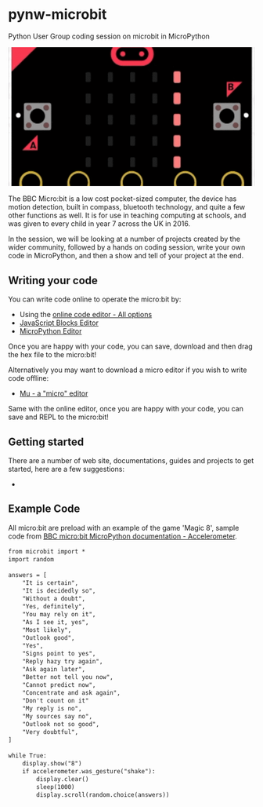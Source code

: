 # pynw-microbit
Python User Group coding session on microbit in MicroPython

![Alt Text](https://github.com/lwyso/pynw-microbit/blob/master/mbpynw.gif)

The BBC Micro:bit is a low cost pocket-sized computer, the device has motion detection, built in compass, bluetooth technology, and quite a few other functions as well. It is for use in teaching computing at schools, and was given to every child in year 7 across the UK in 2016​. 

In the session, we will​ be looking ​at a number of projects​ created by the wider community, followed by a hands on coding session, write your own code in MicroPython, and then a show and tell of your project at the end.

## Writing your code

You can write code online to operate the micro:bit by:

- Using the [online code editor - All options](http://microbit.org/code/)
- [JavaScript Blocks Editor](https://pxt.microbit.org/?lang=en)
- [MicroPython Editor](http://python.microbit.org/editor.html)

Once you are happy with your code, you can save, download and then drag the hex file to the micro:bit!

Alternatively you may want to download a micro editor if you wish to write code offline:

- [Mu - a "micro" editor](https://github.com/mu-editor/mu)

Same with the online editor, once you are happy with your code, you can save and REPL to the micro:bit!

## Getting started

There are a number of web site, documentations, guides and projects to get started, here are a few suggestions:

-

## Example Code

All micro:bit are preload with an example of the game 'Magic 8', sample code from [BBC micro:bit MicroPython documentation - Accelerometer](https://microbit-micropython.readthedocs.io/en/latest/accelerometer.html).

```
from microbit import *
import random

answers = [
    "It is certain",
    "It is decidedly so",
    "Without a doubt",
    "Yes, definitely",
    "You may rely on it",
    "As I see it, yes",
    "Most likely",
    "Outlook good",
    "Yes",
    "Signs point to yes",
    "Reply hazy try again",
    "Ask again later",
    "Better not tell you now",
    "Cannot predict now",
    "Concentrate and ask again",
    "Don't count on it"
    "My reply is no",
    "My sources say no",
    "Outlook not so good",
    "Very doubtful",
]

while True:
    display.show("8")
    if accelerometer.was_gesture("shake"):
        display.clear()
        sleep(1000)
        display.scroll(random.choice(answers))
```